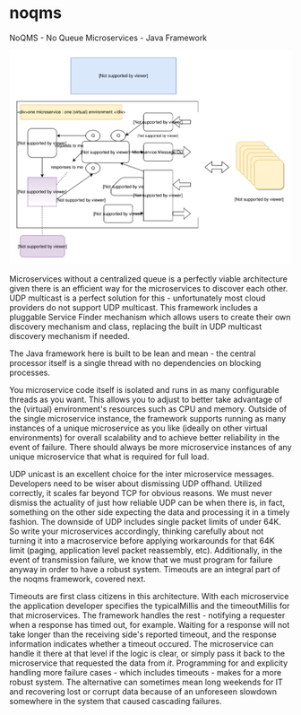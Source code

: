 # noqms
NoQMS - No Queue Microservices - Java Framework

![alt text](architecture.svg)

Microservices without a centralized queue is a perfectly viable architecture given there is 
an efficient way for the microservices to discover each other. UDP multicast is a perfect solution for
this - unfortunately most cloud providers do not support UDP multicast. This framework includes a pluggable
Service Finder mechanism which allows users to create their own discovery mechanism and class, replacing 
the built in UDP multicast discovery mechanism if needed.

The Java framework here is built to be lean and mean - the central processor itself is a single thread with no 
dependencies on blocking processes. 

You microservice code itself is isolated and runs in as many configurable threads as you want.
This allows you to adjust to better take advantage of the (virtual) environment's resources such as CPU and memory. 
Outside of the single microservice instance, the framework supports running as many instances of a unique
microservice as you like (ideally on other virtual environments) for overall scalability and to achieve better
reliability in the event of failure. There should always be more microservice instances of any unique microservice 
that what is required for full load. 

UDP unicast is an excellent choice for the inter microservice messages. Developers need to be wiser about dismissing
UDP offhand. Utilized correctly, it scales far beyond TCP for obvious reasons. We must never dismiss 
the actuality of just how reliable UDP can be when there is, in fact, something on the other side expecting 
the data and processing it in a timely fashion. The downside of UDP includes single packet limits of under 64K. So write your 
microservices accordingly, thinking carefully about not turning it into a macroservice before applying 
workarounds for that 64K limit (paging, application level packet reassembly, etc). Additionally, in the event of
transmission failure, we know that we must program for failure anyway in order to have a robust system. Timeouts 
are an integral part of the noqms framework, covered next.

Timeouts are first class citizens in this architecture. With each microservice the application developer specifies the
typicalMillis and the timeoutMillis for that microservices. The framework handles the rest - notifying a requester when
a response has timed out, for example. Waiting for a response will not take longer than the receiving side's reported
timeout, and the response information indicates whether a timeout occured. The microservice can handle it there at that
level if the logic is clear, or simply pass it back to the microservice that requested the data from <i>it</i>. 
Programming for and explicity handling more failure cases - which includes timeouts - makes for 
a more robust system. The alternative can sometimes mean long weekends for IT and recovering lost or corrupt data
because of an unforeseen slowdown somewhere in the system that caused cascading failures. 
